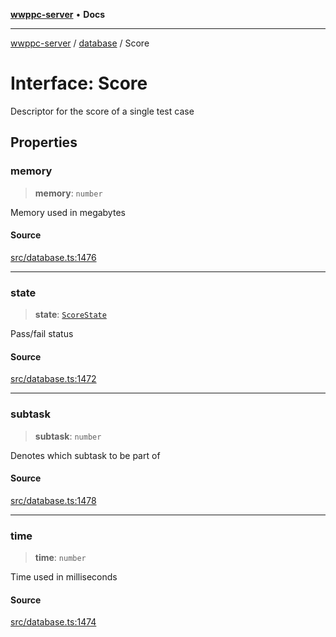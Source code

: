 [**wwppc-server**](../../README.md) • **Docs**

***

[wwppc-server](../../modules.md) / [database](../README.md) / Score

# Interface: Score

Descriptor for the score of a single test case

## Properties

### memory

> **memory**: `number`

Memory used in megabytes

#### Source

[src/database.ts:1476](https://github.com/WWPPC/WWPPC-server/blob/ad5cd9fce3d5cf381927c08c4923fceefb2a5362/src/database.ts#L1476)

***

### state

> **state**: [`ScoreState`](../enumerations/ScoreState.md)

Pass/fail status

#### Source

[src/database.ts:1472](https://github.com/WWPPC/WWPPC-server/blob/ad5cd9fce3d5cf381927c08c4923fceefb2a5362/src/database.ts#L1472)

***

### subtask

> **subtask**: `number`

Denotes which subtask to be part of

#### Source

[src/database.ts:1478](https://github.com/WWPPC/WWPPC-server/blob/ad5cd9fce3d5cf381927c08c4923fceefb2a5362/src/database.ts#L1478)

***

### time

> **time**: `number`

Time used in milliseconds

#### Source

[src/database.ts:1474](https://github.com/WWPPC/WWPPC-server/blob/ad5cd9fce3d5cf381927c08c4923fceefb2a5362/src/database.ts#L1474)
